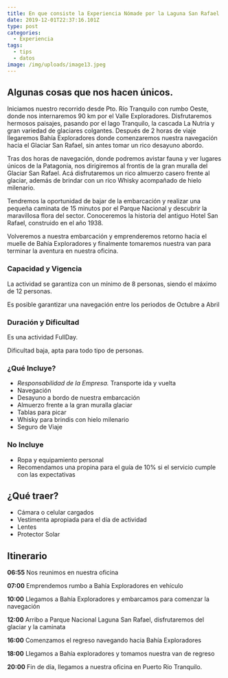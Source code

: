 ```yaml
---
title: En que consiste la Experiencia Nómade por la Laguna San Rafael
date: 2019-12-01T22:37:16.101Z
type: post
categories:
  - Experiencia
tags:
  - tips
  - datos
image: /img/uploads/image13.jpeg
---
```

## Algunas cosas que nos hacen únicos.

Iniciamos nuestro recorrido desde Pto. Río Tranquilo con rumbo Oeste, donde nos internaremos 90 km por el Valle Exploradores. Disfrutaremos hermosos paisajes, pasando por el lago Tranquilo, la cascada La Nutria y gran variedad de glaciares colgantes. Después de 2 horas de viaje llegaremos Bahía Exploradores donde comenzaremos nuestra navegación hacia el Glaciar San Rafael, sin antes tomar un rico desayuno abordo.

Tras dos horas de navegación, donde podremos avistar fauna y ver lugares únicos de la Patagonia, nos dirigiremos al frontis de la gran muralla del Glaciar San Rafael. Acá disfrutaremos un rico almuerzo casero frente al glaciar, además de brindar con un rico Whisky acompañado de hielo milenario.

Tendremos la oportunidad de bajar de la embarcación y realizar una pequeña caminata de 15 minutos por el Parque Nacional y descubrir la maravillosa flora del sector. Conoceremos la historia del antiguo Hotel San Rafael, construido en el año 1938.

Volveremos a nuestra embarcación y emprenderemos retorno hacia el muelle de Bahía Exploradores y finalmente tomaremos nuestra van para terminar la aventura en nuestra oficina.

### Capacidad y Vigencia

La actividad se garantiza con un mínimo de 8 personas, siendo el máximo de 12 personas.

Es posible garantizar una navegación entre los periodos de Octubre a Abril

### Duración y Dificultad

Es una actividad FullDay.

Dificultad baja, apta para todo tipo de personas.

### ¿Qué Incluye?

* _Responsabilidad de la Empresa._
  Transporte ida y vuelta
* Navegación
* Desayuno a bordo de nuestra embarcación
* Almuerzo frente a la gran muralla glaciar
* Tablas para picar
* Whisky para brindis con hielo milenario
* Seguro de Viaje

### No Incluye

* Ropa y equipamiento personal
* Recomendamos una propina para el guía de 10% si el servicio cumple con las expectativas

## ¿Qué traer?

* Cámara o celular cargados
* Vestimenta apropiada para el día de actividad
* Lentes
* Protector Solar

## Itinerario

**06:55** Nos reunimos en nuestra oficina

**07:00** Emprendemos rumbo a Bahía Exploradores en vehículo

**10:00** Llegamos a Bahía Exploradores y embarcamos para comenzar la navegación

**12:00** Arribo a Parque Nacional Laguna San Rafael, disfrutaremos del glaciar y la caminata

**16:00** Comenzamos el regreso navegando hacia Bahía Exploradores

**18:00** Llegamos a Bahía exploradores y tomamos nuestra van de regreso

**20:00** Fin de día, llegamos a nuestra oficina en Puerto Río Tranquilo.
